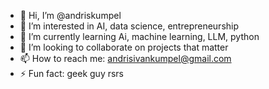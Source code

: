 - 👋 Hi, I’m @andriskumpel
- 👀 I’m interested in AI, data science, entrepreneurship
- 🌱 I’m currently learning Ai, machine learning, LLM, python
- 💞️ I’m looking to collaborate on projects that matter
- 📫 How to reach me: andrisivankumpel@gmail.com
- ⚡ Fun fact: geek guy rsrs

<!---
andriskumpel/andriskumpel is a ✨ special ✨ repository because its `README.md` (this file) appears on your GitHub profile.
You can click the Preview link to take a look at your changes.
--->

